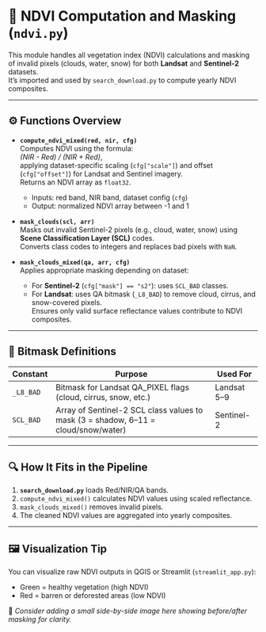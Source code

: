 # 🌿 NDVI Computation and Masking (`ndvi.py`)

This module handles all vegetation index (NDVI) calculations and masking of invalid pixels (clouds, water, snow) for both **Landsat** and **Sentinel-2** datasets.  
It’s imported and used by `search_download.py` to compute yearly NDVI composites.

---

## ⚙️ Functions Overview

- **`compute_ndvi_mixed(red, nir, cfg)`**  
  Computes NDVI using the formula:  
  *(NIR - Red) / (NIR + Red)*,  
  applying dataset-specific scaling (`cfg["scale"]`) and offset (`cfg["offset"]`) for Landsat and Sentinel imagery.  
  Returns an NDVI array as `float32`.  
  - Inputs: red band, NIR band, dataset config (`cfg`)  
  - Output: normalized NDVI array between -1 and 1

- **`mask_clouds(scl, arr)`**  
  Masks out invalid Sentinel-2 pixels (e.g., cloud, water, snow) using **Scene Classification Layer (SCL)** codes.  
  Converts class codes to integers and replaces bad pixels with `NaN`.

- **`mask_clouds_mixed(qa, arr, cfg)`**  
  Applies appropriate masking depending on dataset:  
  - For **Sentinel-2** (`cfg["mask"] == "s2"`): uses `SCL_BAD` classes.  
  - For **Landsat**: uses QA bitmask (`_L8_BAD`) to remove cloud, cirrus, and snow-covered pixels.  
  Ensures only valid surface reflectance values contribute to NDVI composites.

---

## 🧠 Bitmask Definitions

| Constant | Purpose | Used For |
|-----------|----------|-----------|
| `_L8_BAD` | Bitmask for Landsat QA_PIXEL flags (cloud, cirrus, snow, etc.) | Landsat 5–9 |
| `SCL_BAD` | Array of Sentinel-2 SCL class values to mask (3 = shadow, 6–11 = cloud/snow/water) | Sentinel-2 |

---

## 🔍 How It Fits in the Pipeline

1. **`search_download.py`** loads Red/NIR/QA bands.  
2. `compute_ndvi_mixed()` calculates NDVI values using scaled reflectance.  
3. `mask_clouds_mixed()` removes invalid pixels.  
4. The cleaned NDVI values are aggregated into yearly composites.  

---

## 🖼️ Visualization Tip

You can visualize raw NDVI outputs in QGIS or Streamlit (`streamlit_app.py`):  
- Green = healthy vegetation (high NDVI)  
- Red = barren or deforested areas (low NDVI)  

🧩 *Consider adding a small side-by-side image here showing before/after masking for clarity.*
